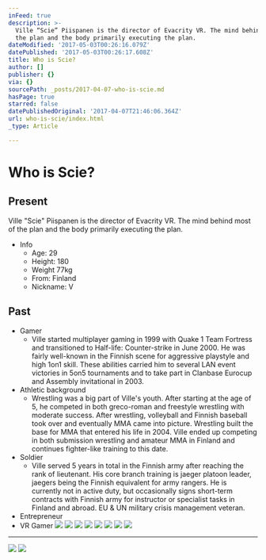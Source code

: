 ```yaml
---
inFeed: true
description: >-
  Ville “Scie” Piispanen is the director of Evacrity VR. The mind behind most of
  the plan and the body primarily executing the plan.
dateModified: '2017-05-03T00:26:16.079Z'
datePublished: '2017-05-03T00:26:17.608Z'
title: Who is Scie?
author: []
publisher: {}
via: {}
sourcePath: _posts/2017-04-07-who-is-scie.md
hasPage: true
starred: false
datePublishedOriginal: '2017-04-07T21:46:06.364Z'
url: who-is-scie/index.html
_type: Article

---
```

# Who is Scie?

## Present

Ville "Scie" Piispanen is the director of Evacrity VR. The mind behind most of the plan and the body primarily executing the plan.

* Info
  * Age: 29
  * Height: 180
  * Weight 77kg
  * From: Finland
  * Nickname: V

## Past

* Gamer
  * Ville started multiplayer gaming in 1999 with Quake 1 Team Fortress and transitioned to Half-life: Counter-strike in June 2000\. He was fairly well-known in the Finnish scene for aggressive playstyle and high 1on1 skill. These abilities carried him to several LAN event victories in 5on5 tournaments and to take part in Clanbase Eurocup and Assembly invitational in 2003\.
* Athletic background
  * Wrestling was a big part of Ville's youth. After starting at the age of 5, he competed in both greco-roman and freestyle wrestling with moderate success. After wrestling, volleyball and Finnish baseball took over and eventually MMA came into picture. Wrestling built the base for MMA that entered his life in 2004\. Ville ended up competing in both submission wrestling and amateur MMA in Finland and continues fighter-like training to this date.
* Soldier
  * Ville served 5 years in total in the Finnish army after reaching the rank of lieutenant. His core branch training is jaeger platoon leader, jaegers being the Finnish equivalent for army rangers. He is currently not in active duty, but occasionally signs short-term contracts with Finnish army for instructor or specialist tasks in Finland and abroad. EU & UN military crisis management veteran.
* Entrepreneur
* VR Gamer
![](https://the-grid-user-content.s3-us-west-2.amazonaws.com/21cf35dc-1656-454e-b92c-27f1da0c490c.png)
![](https://the-grid-user-content.s3-us-west-2.amazonaws.com/b92a3d8e-cdf8-41a3-8a31-679b803a2049.jpg)
![](https://imgflo.herokuapp.com/graph/2b2431f8e7ba7b0/5d720016e63e5ae8e7b56caa30562825/croprotate.jpg?cropheight=1200&cropwidth=1586&degrees=0&input=https%3A%2F%2Fthe-grid-user-content.s3-us-west-2.amazonaws.com%2F0a3cf2f0-4ebf-4333-b332-f7e182e4be12.jpg&x=7&y=0)
![](https://the-grid-user-content.s3-us-west-2.amazonaws.com/879af28e-1653-4d9f-94cc-85b4179e49f4.jpg)
![](https://the-grid-user-content.s3-us-west-2.amazonaws.com/081f8357-f500-4009-8bab-b06d335df73e.jpg)
![](https://the-grid-user-content.s3-us-west-2.amazonaws.com/3217f111-1745-45ed-8784-d9a58d32bd56.jpg)
![](https://the-grid-user-content.s3-us-west-2.amazonaws.com/9257764e-5f0c-4d51-9232-dec0f99abc6a.jpg)
![](https://the-grid-user-content.s3-us-west-2.amazonaws.com/afb1b795-1dbe-478a-b0e6-c6a1cf2e8f31.jpg)

---

![](https://the-grid-user-content.s3-us-west-2.amazonaws.com/50f45919-8161-409e-aa51-b2ec44f6a042.jpg)
![](https://the-grid-user-content.s3-us-west-2.amazonaws.com/746dd85f-98e9-4aa2-a843-272104fc0333.jpg)